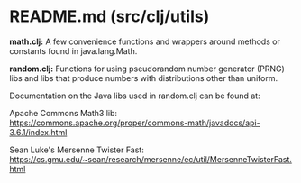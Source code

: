README.md (src/clj/utils)
===

**math.clj:** A few convenience functions and wrappers around methods
or constants found in java.lang.Math.

**random.clj:** Functions for using pseudorandom number generator
(PRNG)
libs and libs that produce numbers with distributions other than
uniform.

Documentation on the Java libs used in random.clj can be found at:

Apache Commons Math3 lib:
https://commons.apache.org/proper/commons-math/javadocs/api-3.6.1/index.html

Sean Luke's Mersenne Twister Fast:
https://cs.gmu.edu/~sean/research/mersenne/ec/util/MersenneTwisterFast.html
